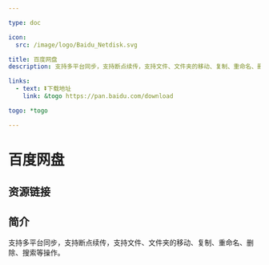 ```yaml
---

type: doc

icon:
  src: /image/logo/Baidu_Netdisk.svg

title: 百度网盘
description: 支持多平台同步，支持断点续传，支持文件、文件夹的移动、复制、重命名、删除、搜索等操作。

links:
  - text: ⏬下载地址
    link: &togo https://pan.baidu.com/download

togo: *togo

---
```


<ShowLogo />

# 百度网盘

<ShowBreadcrumb />

## 资源链接

<ShowLinks />

## 简介

支持多平台同步，支持断点续传，支持文件、文件夹的移动、复制、重命名、删除、搜索等操作。

